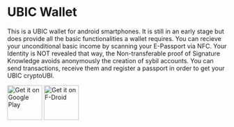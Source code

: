 # UBIC Wallet

This is a UBIC wallet for android smartphones. It is still in an early stage but does provide all the basic functionalities a wallet requires. You can recieve your unconditional basic income by scanning your E-Passport via NFC. Your Identity is NOT revealed that way, the Non-transferable proof of Signature Knowledge avoids anonymously the creation of sybil accounts. 
You can send transactions, receive them and register a passport in order to get your UBIC cryptoUBI.

[<img src="https://play.google.com/intl/en_us/badges/images/generic/en-play-badge.png"
     alt="Get it on Google Play"
     height="80">](https://play.google.com/store/apps/details?id=network.ubic.ubic)
[<img src="https://fdroid.gitlab.io/artwork/badge/get-it-on.png"
     alt="Get it on F-Droid"
     height="80">](https://f-droid.org/packages/network.ubic.ubic/)
